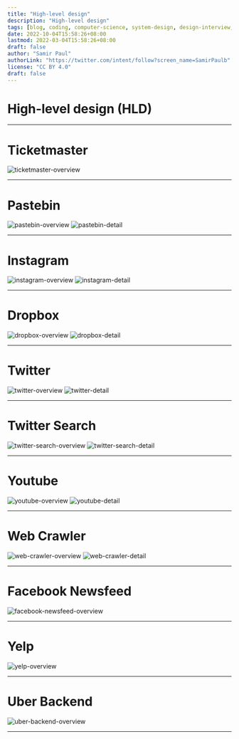 ```yaml
---
title: "High-level design"
description: "High-level design"
tags: [blog, coding, computer-science, system-design, design-interview, preparation]
date: 2022-10-04T15:58:26+08:00
lastmod: 2022-03-04T15:58:26+08:00
draft: false
author: "Samir Paul"
authorLink: "https://twitter.com/intent/follow?screen_name=SamirPaulb"
license: "CC BY 4.0"
draft: false
---
```


# High-level design (HLD)

---

# Ticketmaster

![ticketmaster-overview](https://scdn.netlify.app/img/system-design/ticketmaster-overview.png)

---

# Pastebin

![pastebin-overview](https://scdn.netlify.app/img/system-design/pastebin-overview.png)
![pastebin-detail](https://scdn.netlify.app/img/system-design/pastebin-detail.png)

---


# Instagram

![instagram-overview](https://scdn.netlify.app/img/system-design/instagram-overview.png)
![instagram-detail](https://scdn.netlify.app/img/system-design/instagram-detail.png)


---


# Dropbox

![dropbox-overview](https://scdn.netlify.app/img/system-design/dropbox-overview.png)
![dropbox-detail](https://scdn.netlify.app/img/system-design/dropbox-detail.png)


---


# Twitter

![twitter-overview](https://scdn.netlify.app/img/system-design/twitter-overview.png)
![twitter-detail](https://scdn.netlify.app/img/system-design/twitter-detail.png)


---


# Twitter Search

![twitter-search-overview](https://scdn.netlify.app/img/system-design/twitter-search-overview.png)
![twitter-search-detail](https://scdn.netlify.app/img/system-design/twitter-search-detail.png)


---


# Youtube

![youtube-overview](https://scdn.netlify.app/img/system-design/youtube-overview.png)
![youtube-detail](https://scdn.netlify.app/img/system-design/youtube-detail.png)


---


# Web Crawler

![web-crawler-overview](https://scdn.netlify.app/img/system-design/web-crawler-overview.png)
![web-crawler-detail](https://scdn.netlify.app/img/system-design/web-crawler-detail.png)


---


# Facebook Newsfeed

![facebook-newsfeed-overview](https://scdn.netlify.app/img/system-design/facebook-newsfeed-overview.png)



---


# Yelp

![yelp-overview](https://scdn.netlify.app/img/system-design/yelp-overview.png)


---


# Uber Backend

![uber-backend-overview](https://scdn.netlify.app/img/system-design/uber-backend-overview.png)


---


<script async src="https://pagead2.googlesyndication.com/pagead/js/adsbygoogle.js?client=ca-pub-8274401353019049"
     crossorigin="anonymous"></script>
<!-- Display ads -->
<ins class="adsbygoogle"
     style="display:block"
     data-ad-client="ca-pub-8274401353019049"
     data-ad-slot="5522300086"
     data-ad-format="auto"
     data-full-width-responsive="true"></ins>
<script>
     (adsbygoogle = window.adsbygoogle || []).push({});
</script>

